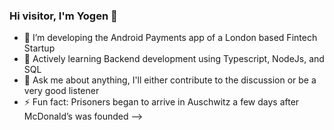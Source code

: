 ### Hi visitor, I'm Yogen 👋


- 🔭 I’m developing the Android Payments app of a London based Fintech Startup
- 🌱 Actively learning Backend development using Typescript, NodeJs, and SQL
- 💬 Ask me about anything, I'll either contribute to the discussion or be a very good listener
- ⚡ Fun fact: Prisoners began to arrive in Auschwitz a few days after McDonald’s was founded
-->
